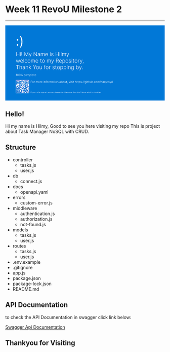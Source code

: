 # Week 11 RevoU Milestone 2
***
<img align='center' width='900' src='https://github.com/hlmyrsyd/thereadmestuff/blob/main/100%25.svg' />

## Hello!
Hi my name is Hilmy, Good to see you here visiting my repo 
This is project about Task Manager NoSQL with CRUD.

## Structure
- controller
    - tasks.js
    - user.js
- db
    - connect.js 
- docs
    - openapi.yaml
- errors
    - custom-error.js
- middleware
    - authentication.js
    - authorization.js
    - not-found.js
- models
    - tasks.js
    - user.js
- routes
    - tasks.js
    - user.js
- .env.example
- .gitignore
- app.js
- package.json
- package-lock.json
- README.md

## API Documentation

to check the API Documentation in swagger click link below:

[Swagger Api Documentation](https://week-11-hlmyrsyd-railway-production.up.railway.app/api-docs/)


## Thankyou for Visiting